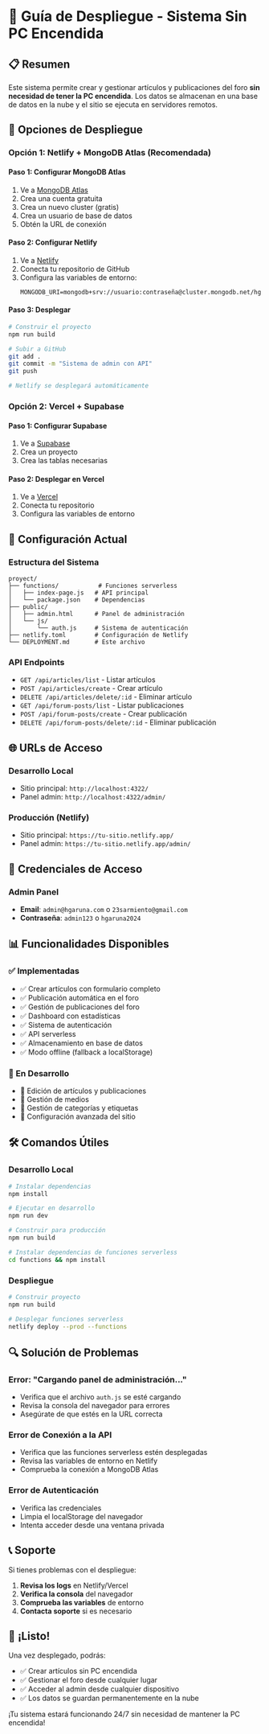 # 🚀 Guía de Despliegue - Sistema Sin PC Encendida

## 📋 Resumen

Este sistema permite crear y gestionar artículos y publicaciones del foro **sin necesidad de tener la PC encendida**. Los datos se almacenan en una base de datos en la nube y el sitio se ejecuta en servidores remotos.

## 🎯 Opciones de Despliegue

### **Opción 1: Netlify + MongoDB Atlas (Recomendada)**

#### **Paso 1: Configurar MongoDB Atlas**
1. Ve a [MongoDB Atlas](https://www.mongodb.com/atlas)
2. Crea una cuenta gratuita
3. Crea un nuevo cluster (gratis)
4. Crea un usuario de base de datos
5. Obtén la URL de conexión

#### **Paso 2: Configurar Netlify**
1. Ve a [Netlify](https://netlify.com)
2. Conecta tu repositorio de GitHub
3. Configura las variables de entorno:
   ```
   MONGODB_URI=mongodb+srv://usuario:contraseña@cluster.mongodb.net/hgaruna
   ```

#### **Paso 3: Desplegar**
```bash
# Construir el proyecto
npm run build

# Subir a GitHub
git add .
git commit -m "Sistema de admin con API"
git push

# Netlify se desplegará automáticamente
```

### **Opción 2: Vercel + Supabase**

#### **Paso 1: Configurar Supabase**
1. Ve a [Supabase](https://supabase.com)
2. Crea un proyecto
3. Crea las tablas necesarias

#### **Paso 2: Desplegar en Vercel**
1. Ve a [Vercel](https://vercel.com)
2. Conecta tu repositorio
3. Configura las variables de entorno

## 🔧 Configuración Actual

### **Estructura del Sistema**
```
proyect/
├── functions/           # Funciones serverless
│   ├── index-page.js   # API principal
│   └── package.json    # Dependencias
├── public/
│   ├── admin.html      # Panel de administración
│   └── js/
│       └── auth.js     # Sistema de autenticación
├── netlify.toml        # Configuración de Netlify
└── DEPLOYMENT.md       # Este archivo
```

### **API Endpoints**
- `GET /api/articles/list` - Listar artículos
- `POST /api/articles/create` - Crear artículo
- `DELETE /api/articles/delete/:id` - Eliminar artículo
- `GET /api/forum-posts/list` - Listar publicaciones
- `POST /api/forum-posts/create` - Crear publicación
- `DELETE /api/forum-posts/delete/:id` - Eliminar publicación

## 🌐 URLs de Acceso

### **Desarrollo Local**
- Sitio principal: `http://localhost:4322/`
- Panel admin: `http://localhost:4322/admin/`

### **Producción (Netlify)**
- Sitio principal: `https://tu-sitio.netlify.app/`
- Panel admin: `https://tu-sitio.netlify.app/admin/`

## 🔐 Credenciales de Acceso

### **Admin Panel**
- **Email**: `admin@hgaruna.com` o `23sarmiento@gmail.com`
- **Contraseña**: `admin123` o `hgaruna2024`

## 📊 Funcionalidades Disponibles

### **✅ Implementadas**
- ✅ Crear artículos con formulario completo
- ✅ Publicación automática en el foro
- ✅ Gestión de publicaciones del foro
- ✅ Dashboard con estadísticas
- ✅ Sistema de autenticación
- ✅ API serverless
- ✅ Almacenamiento en base de datos
- ✅ Modo offline (fallback a localStorage)

### **🔄 En Desarrollo**
- 🔄 Edición de artículos y publicaciones
- 🔄 Gestión de medios
- 🔄 Gestión de categorías y etiquetas
- 🔄 Configuración avanzada del sitio

## 🛠️ Comandos Útiles

### **Desarrollo Local**
```bash
# Instalar dependencias
npm install

# Ejecutar en desarrollo
npm run dev

# Construir para producción
npm run build

# Instalar dependencias de funciones serverless
cd functions && npm install
```

### **Despliegue**
```bash
# Construir proyecto
npm run build

# Desplegar funciones serverless
netlify deploy --prod --functions
```

## 🔍 Solución de Problemas

### **Error: "Cargando panel de administración..."**
- Verifica que el archivo `auth.js` se esté cargando
- Revisa la consola del navegador para errores
- Asegúrate de que estés en la URL correcta

### **Error de Conexión a la API**
- Verifica que las funciones serverless estén desplegadas
- Revisa las variables de entorno en Netlify
- Comprueba la conexión a MongoDB Atlas

### **Error de Autenticación**
- Verifica las credenciales
- Limpia el localStorage del navegador
- Intenta acceder desde una ventana privada

## 📞 Soporte

Si tienes problemas con el despliegue:

1. **Revisa los logs** en Netlify/Vercel
2. **Verifica la consola** del navegador
3. **Comprueba las variables** de entorno
4. **Contacta soporte** si es necesario

## 🎉 ¡Listo!

Una vez desplegado, podrás:
- ✅ Crear artículos sin PC encendida
- ✅ Gestionar el foro desde cualquier lugar
- ✅ Acceder al admin desde cualquier dispositivo
- ✅ Los datos se guardan permanentemente en la nube

¡Tu sistema estará funcionando 24/7 sin necesidad de mantener la PC encendida! 